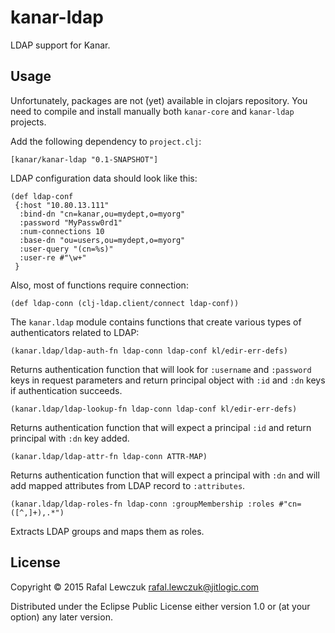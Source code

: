 # kanar-ldap

LDAP support for Kanar. 

## Usage

Unfortunately, packages are not (yet) available in clojars repository. You need to compile and install manually both 
`kanar-core` and `kanar-ldap` projects.

Add the following dependency to `project.clj`: 


    [kanar/kanar-ldap "0.1-SNAPSHOT"] 



LDAP configuration data should look like this:

```
(def ldap-conf
 {:host "10.80.13.111"
  :bind-dn "cn=kanar,ou=mydept,o=myorg"
  :password "MyPassw0rd1"
  :num-connections 10
  :base-dn "ou=users,ou=mydept,o=myorg"
  :user-query "(cn=%s)"
  :user-re #"\w+"
 }
```



Also, most of functions require connection:

```
(def ldap-conn (clj-ldap.client/connect ldap-conf))
```

The `kanar.ldap` module contains functions that create various types of authenticators related to LDAP:

```
(kanar.ldap/ldap-auth-fn ldap-conn ldap-conf kl/edir-err-defs)
```

Returns authentication function that will look for `:username` and `:password` keys in request parameters and
return principal object with `:id` and `:dn` keys if authentication succeeds. 

```
(kanar.ldap/ldap-lookup-fn ldap-conn ldap-conf kl/edir-err-defs)
```

Returns authentication function that will expect a principal `:id` and return principal with `:dn` key added.

```
(kanar.ldap/ldap-attr-fn ldap-conn ATTR-MAP)
```

Returns authentication function that will expect a principal with `:dn` and will add mapped attributes from LDAP 
record to `:attributes`. 

```
(kanar.ldap/ldap-roles-fn ldap-conn :groupMembership :roles #"cn=([^,]+),.*")
```

Extracts LDAP groups and maps them as roles.

## License

Copyright © 2015 Rafal Lewczuk <rafal.lewczuk@jitlogic.com>

Distributed under the Eclipse Public License either version 1.0 or (at
your option) any later version.
